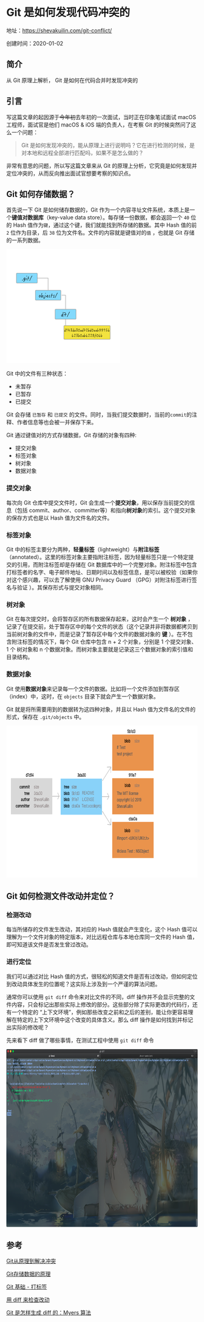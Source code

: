 # Git 是如何发现代码冲突的

地址：https://shevakuilin.com/git-conflict/

创建时间：2020-01-02

## 简介

从 Git 原理上解析， Git 是如何在代码合并时发现冲突的

## 引言

写这篇文章的起因源于~~今年初~~去年初的一次面试，当时正在印象笔试面试 macOS 工程师，面试官是他们 macOS & iOS 端的负责人，在考察 Git 的时候突然问了这么一个问题：

> Git 是如何发现冲突的，能从原理上进行说明吗？它在进行检测的时候，是对本地和远程全部进行匹配吗，如果不是怎么做的？

非常有意思的问题，所以写这篇文章来从 Git 的原理上分析，它究竟是如何发现并定位冲突的，从而反向推出面试官想要考察的知识点。

## Git 如何存储数据？

首先说一下 Git 是如何储存数据的，Git 作为一个内容寻址文件系统，本质上是一个**键值对数据库**（key-value data store）。每存储一份数据，都会返回一个 `40` 位的 Hash 值作为`键`，通过这个键，我们就能找到所存储的数据。其中 Hash 值的前 `2` 位作为目录，后 `38` 位为文件名。文件的内容就是键值对的`值` ，也就是 Git 存储的一系列数据。

<img src="https://github.com/shevakuilin/GhostImageGit/raw/master/git数据格式.png" width="300" height ="300" />

Git 中的文件有三种状态：

- 未暂存
- 已暂存
- 已提交

Git 会存储 `已暂存` 和 `已提交` 的文件。同时，当我们提交数据时，当前的`commit`的注释、作者信息等也会被一并保存下来。

Git 通过键值对的方式存储数据，Git 存储的对象有四种:

- 提交对象
- 标签对象
- 树对象
- 数据对象

### 提交对象

每次向 Git 仓库中提交文件时，Git 会生成一个**提交对象**，用以保存当前提交的信息（包括 commit、author、committer等）和指向**树对象**的索引。这个提交对象的保存方式也是以 Hash 值为文件名的文件。

### 标签对象

Git 中的标签主要分为两种，**轻量标签**（lightweight）与**附注标签**（annotated）。这里的标签对象主要指附注标签，因为轻量标签只是一个特定提交的引用，而附注标签却是存储在 Git 数据库中的一个完整对象。附注标签中包含打标签者的名字、电子邮件地址、日期时间以及标签信息，是可以被校验（如果你对这个感兴趣，可以去了解使用 GNU Privacy Guard （GPG）对附注标签进行签名与验证 ）。其保存形式与提交对象相同。

### 树对象

Git 在每次提交时，会将暂存区的所有数据保存起来，这时会产生一个 **树对象** ，记录了在提交前，处于暂存区中的每个文件的状态（这个记录并非将数据都拷贝到当前树对象的文件中，而是记录了暂存区中每个文件的数据对象的 **键** ）。在不包含附注标签的情况下，每个 Git 仓库中包含 n + 2 个对象，分别是 1 个提交对象、1 个 树对象和 n 个数据对象。而树对象主要就是记录这三个数据对象的索引值和目录结构。

### 数据对象

Git 使用**数据对象**来记录每一个文件的数据。比如将一个文件添加到暂存区（index）中，这时，在 `objects` 目录下就会产生一个数据对象。

Git 就是将所需要用到的数据转为这四种对象，并且以 Hash 值为文件名的文件的形式，保存在 `.git/objects` 中。

<img src="https://github.com/shevakuilin/GhostImageGit/raw/master/git对象.png" width="800" height ="400" />

## Git 如何检测文件改动并定位？

### 检测改动

每当所储存的文件发生改动，其对应的 Hash 值就会产生变化，这个 Hash 值可以理解为一个文件对象的特定版本，对比远程仓库与本地仓库同一文件的 Hash 值，即可知道该文件是否发生曾过改动。

### 进行定位

我们可以通过对比 Hash 值的方式，很轻松的知道文件是否有过改动，但如何定位到改动具体发生的位置呢？这实际上涉及到一个严谨的算法问题。

通常你可以使用 `git diff` 命令来对比文件的不同，diff 操作并不会显示完整的文件内容，只会标记出那些实际上修改的部分。这些部分除了实际更改的代码行，还有一个特定的 “上下文环境”，例如那些改变之前和之后的差别，能让你更容易理解在特定的上下文环境中这个改变的具体含义。那么 diff 操作是如何找到并标记出实际的修改呢？

先来看下 diff 做了哪些事情，在测试工程中使用 `git diff` 命令

<img src="https://github.com/shevakuilin/GhostImageGit/raw/master/EF7499D7-25D0-4B23-91C5-BA0E5B08D26B.png" width="800" height ="468" />

## 参考

[Git从原理到解决冲突](https://blog.csdn.net/qq_35414779/article/details/82630079)

[Git存储数据的原理](https://juejin.im/entry/5b4ad83af265da0f926b759a)

[Git 基础 - 打标签](https://git-scm.com/book/zh/v2/Git-基础-打标签)

[用 diff 来检查改动](https://www.git-tower.com/learn/git/ebook/cn/command-line/advanced-topics/diffs)

[Git 是怎样生成 diff 的：Myers 算法](https://cjting.me/2017/05/13/how-git-generate-diff/)